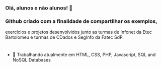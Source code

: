 ### Olá, alunos e não alunos! 👋

### Github criado com a finalidade de compartilhar os exemplos,
exercícios e projetos desenvolvidos junto as turmas de Infonet
da Etec Bartolomeu e turmas de CDados e SegInfo da Fatec SdP.
#
- 🔭 Trabalhando atualmente em HTML, CSS, PHP, Javascript, SQL and NoSQL Databases
<!--
**prof-ricardol/prof-ricardol** is a ✨ _special_ ✨ repository because its `README.md` (this file) appears on your GitHub profile.

Here are some ideas to get you started:



- 🌱 I’m currently learning ...
- 👯 I’m looking to collaborate on ...
- 🤔 I’m looking for help with ...
- 💬 Ask me about ...
- 📫 How to reach me: ...
- 😄 Pronouns: ...
- ⚡ Fun fact: ...
-->
